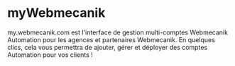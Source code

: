 # myWebmecanik
my.webmecanik.com est l'interface de gestion multi-comptes Webmecanik Automation pour les agences et partenaires Webmecanik.
En quelques clics, cela vous permettra de ajouter, gérer et déployer des comptes Automation pour vos clients !